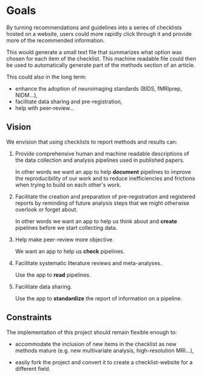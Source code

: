 # Goals

By turning recommendations and guidelines into a series of checklists hosted on a website,
users could more rapidly click through it and provide more of the recommended information.

This would generate a small text file that summarizes what option was chosen for each item of the checklist.
This machine readable file could then be used to automatically generate part of the methods section of an article.

This could also in the long term:

-   enhance the adoption of neuroimaging standards (BIDS, fMRIprep, NIDM...),
-   facilitate data sharing and pre-registration,
-   help with peer-review...

## Vision

We envision that using checklists to report methods and results can:

1.  Provide comprehensive human and machine readable descriptions of the data collection and analysis pipelines used in published papers.

    In other words we want an app to help **document** pipelines to improve the reproducibility of our work
    and to reduce inefficiencies and frictions when trying to build on each other's work.

1.  Facilitate the creation and preparation of pre-registration and registered reports by reminding of future analysis steps
    that we might otherwise overlook or forget about.

    In other words we want an app to help us think about and **create** pipelines before we start collecting data.

1.  Help make peer-review more objective.

    We want an app to help us **check** pipelines.

1.  Facilitate systematic literature reviews and meta-analyses.

    Use the app to **read** pipelines.

1.  Facilitate data sharing.

    Use the app to **standardize** the report of information on a pipeline.

## Constraints

The implementation of this project should remain flexible enough to:

-   accommodate the inclusion of new items in the checklist as new methods mature
    (e.g. new multivariate analysis, high-resolution MRI...),

-   easily fork the project and convert it to create a checklist-website for a different field.
